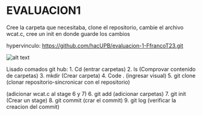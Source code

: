 <H1> EVALUACION1 </H1>
Cree la carpeta que necesitaba, clone el repositorio, cambie el archivo wcat.c, cree un init en donde guarde los cambios

hypervinculo: https://github.com/hacUPB/evaluacion-1-FfrancoT23.git

![alt text](https://i.imgur.com/iAT7U0K.jpeg)

Lisado comados git hub:
1. 
Cd (entrar carpetas)
2. 
ls (Comprovar contenido de carpetas)
3. 
mkdir (Crear carpeta)
4. 
Code . (ingresar visual)
5. 
git clone (clonar repositorio-sincronicar con el repositorio)

(adicionar wcat.c al stage 6 y 7)
6. 
git add (adicionar carpetas)
7. 
git init (Crear un stage)
8. 
git commit (crar el commit)
9. 
git log (verificar la creacion del commit)


